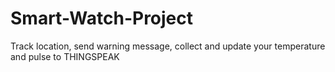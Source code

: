 # Smart-Watch-Project
Track location, send warning message, collect and update your temperature and pulse to THINGSPEAK
